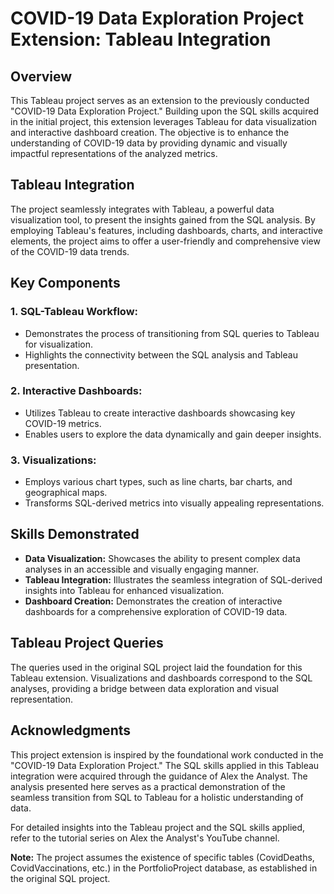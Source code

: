 # COVID-19 Data Exploration Project Extension: Tableau Integration

## Overview
This Tableau project serves as an extension to the previously conducted "COVID-19 Data Exploration Project." Building upon the SQL skills acquired in the initial project, this extension leverages Tableau for data visualization and interactive dashboard creation. The objective is to enhance the understanding of COVID-19 data by providing dynamic and visually impactful representations of the analyzed metrics.

## Tableau Integration
The project seamlessly integrates with Tableau, a powerful data visualization tool, to present the insights gained from the SQL analysis. By employing Tableau's features, including dashboards, charts, and interactive elements, the project aims to offer a user-friendly and comprehensive view of the COVID-19 data trends.

## Key Components
### 1. SQL-Tableau Workflow:
   - Demonstrates the process of transitioning from SQL queries to Tableau for visualization.
   - Highlights the connectivity between the SQL analysis and Tableau presentation.

### 2. Interactive Dashboards:
   - Utilizes Tableau to create interactive dashboards showcasing key COVID-19 metrics.
   - Enables users to explore the data dynamically and gain deeper insights.

### 3. Visualizations:
   - Employs various chart types, such as line charts, bar charts, and geographical maps.
   - Transforms SQL-derived metrics into visually appealing representations.

## Skills Demonstrated
   - **Data Visualization:** Showcases the ability to present complex data analyses in an accessible and visually engaging manner.
   - **Tableau Integration:** Illustrates the seamless integration of SQL-derived insights into Tableau for enhanced visualization.
   - **Dashboard Creation:** Demonstrates the creation of interactive dashboards for a comprehensive exploration of COVID-19 data.

## Tableau Project Queries
The queries used in the original SQL project laid the foundation for this Tableau extension. Visualizations and dashboards correspond to the SQL analyses, providing a bridge between data exploration and visual representation.

## Acknowledgments
This project extension is inspired by the foundational work conducted in the "COVID-19 Data Exploration Project." The SQL skills applied in this Tableau integration were acquired through the guidance of Alex the Analyst. The analysis presented here serves as a practical demonstration of the seamless transition from SQL to Tableau for a holistic understanding of data.

For detailed insights into the Tableau project and the SQL skills applied, refer to the tutorial series on Alex the Analyst's YouTube channel.

**Note:** The project assumes the existence of specific tables (CovidDeaths, CovidVaccinations, etc.) in the PortfolioProject database, as established in the original SQL project.

